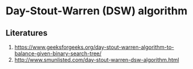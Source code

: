 # Day-Stout-Warren (DSW) algorithm

## Literatures

1. https://www.geeksforgeeks.org/day-stout-warren-algorithm-to-balance-given-binary-search-tree/
2. http://www.smunlisted.com/day-stout-warren-dsw-algorithm.html